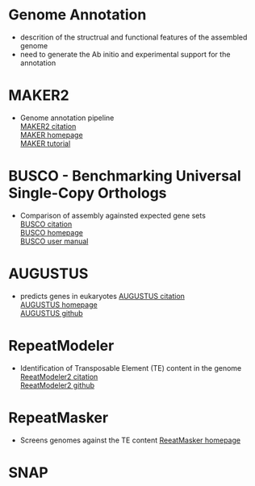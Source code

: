 # Genome Annotation
- descrition of the structrual and functional features of the assembled genome
- need to generate the Ab initio and experimental support for the annotation

# MAKER2
- Genome annotation pipeline  
[MAKER2 citation](https://bmcbioinformatics.biomedcentral.com/articles/10.1186/1471-2105-12-491)  
[MAKER homepage](https://www.yandell-lab.org/software/maker.html)  
[MAKER tutorial](http://weatherby.genetics.utah.edu/MAKER/wiki/index.php/MAKER_Tutorial_for_WGS_Assembly_and_Annotation_Winter_School_2018)  

# BUSCO - Benchmarking Universal Single-Copy Orthologs
- Comparison of assembly againsted expected gene sets  
[BUSCO citation](https://academic.oup.com/bioinformatics/article/31/19/3210/211866)  
[BUSCO homepage](https://busco.ezlab.org/)  
[BUSCO user manual](https://busco.ezlab.org/busco_userguide.html)  

# AUGUSTUS
- predicts genes in eukaryotes
[AUGUSTUS citation](https://academic.oup.com/bioinformatics/article/24/5/637/202844)  
[AUGUSTUS homepage](http://bioinf.uni-greifswald.de/augustus/)  
[AUGUSTUS github](https://github.com/Gaius-Augustus/Augustus)  


# RepeatModeler
- Identification of Transposable Element (TE) content in the genome  
[ReeatModeler2 citation](https://www.pnas.org/content/117/17/9451.short)  
[ReeatModeler2 github](https://github.com/Dfam-consortium/RepeatModeler)  

# RepeatMasker
- Screens genomes against the TE content
[ReeatMasker homepage](http://www.repeatmasker.org/)

# SNAP


